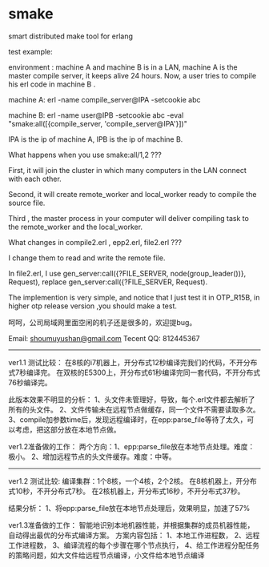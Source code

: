 smake
=====

smart distributed make tool for erlang 


test example:

environment : machine A and machine B is in a LAN, machine A is the master compile server, it keeps alive 24 hours.
Now, a user tries to compile his erl code in machine B .

machine A: erl -name compile_server@IPA -setcookie abc

machine B: erl -name user@IPB -setcookie abc -eval "smake:all([{compile_server, 'compile_server@IPA'}])"

IPA is the ip of machine A, IPB is the ip of machine B.

What happens  when you use smake:all/1,2 ???

First, it will join the cluster in which many computers in the LAN connect with each other.

Second, it will create remote_worker and local_worker ready to compile the source file.

Third , the master process in your computer will deliver compiling task to the remote_worker and the local_worker.

What changes in compile2.erl , epp2.erl, file2.erl ???

I change them to read and write the remote file.

In file2.erl, I use gen_server:call({?FILE_SERVER, node(group_leader())}, Request), 
    replace         gen_server:call({?FILE_SERVER, Request).

The implemention is very simple, and notice that I just test it in OTP_R15B, in higher otp release version ,you should
make a test.

呵呵，公司局域网里面空闲的机子还是很多的，欢迎提bug。

Email:      shoumuyushan@gmail.com
Tecent QQ:    812445367

**************************************************************************************
ver1.1
测试比较：
    在8核的i7机器上，开分布式12秒编译完我们的代码，不开分布式7秒编译完。
    在双核的E5300上，开分布式61秒编译完同一套代码，不开分布式76秒编译完。
    
此版本效果不明显的分析：
    1、头文件未管理好，导致，每个.erl文件都去解析了所有的头文件。
    2、文件传输未在远程节点做缓存，同一个文件不需要读取多次。
    3、compile加参数time后，发现远程编译时，在epp:parse_file等待了太久，可以考虑，把这部分放在本地节点做。
    
ver1.2准备做的工作：
    两个方向：1、epp:parse_file放在本地节点处理。难度：极小。
              2、增加远程节点的头文件缓存。难度：中等。

**************************************************************************************
ver1.2
测试比较:
    编译集群：1个8核，一个4核，2个2核。
    在8核机器上，开分布式10秒，不开分布式7秒。
    在2核机器上，开分布式16秒，不开分布式37秒。

结果分析：
    1、将epp:parse_file放在本地节点处理后，效果明显，加速了57%

ver1.3准备做的工作：
    智能地识别本地机器性能，并根据集群的成员机器性能，自动得出最优的分布式编译方案。
    方案内容包括：
        1、本地工作进程数，
        2、远程工作进程数，
        3、编译流程的每个步骤在哪个节点执行，
        4、给工作进程分配任务的策略问题，如大文件给远程节点编译，小文件给本地节点编译
        
